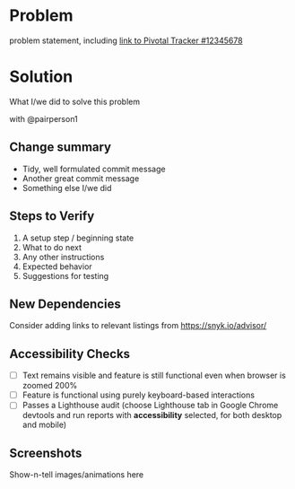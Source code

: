 Problem
=======

problem statement, including
[link to Pivotal Tracker #12345678](https://www.pivotaltracker.com/story/show/12345678)

Solution
========

What I/we did to solve this problem

with @pairperson1

Change summary
--------------

* Tidy, well formulated commit message
* Another great commit message
* Something else I/we did

Steps to Verify
---------------

1. A setup step / beginning state
1. What to do next
1. Any other instructions
1. Expected behavior
1. Suggestions for testing

<!-- delete the following section if this PR adds no new dependencies -->

New Dependencies
----------------

Consider adding links to relevant listings from https://snyk.io/advisor/

<!-- delete the following sections if this PR has no UI changes -->

Accessibility Checks
--------------------

- [ ] Text remains visible and feature is still functional even when browser is zoomed 200%
- [ ] Feature is functional using purely keyboard-based interactions
- [ ] Passes a Lighthouse audit (choose Lighthouse tab in Google Chrome devtools and run reports with **accessibility** selected, for both desktop and mobile)

Screenshots
-----------

Show-n-tell images/animations here
